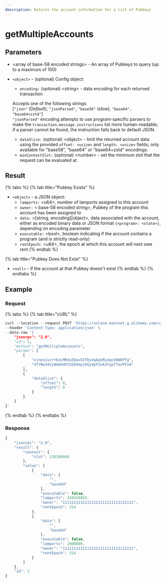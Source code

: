 ```yaml
---
description: Returns the account information for a list of Pubkeys
---
```


# getMultipleAccounts

## **Parameters**

* \<array of base-58 encoded strings> - An array of Pubkeys to query (up to a maximum of 100)
*   `<object>` - (optional) Config object:

    * `encoding:` (optional) _\<string>_ - data encoding for each returned transaction

    Accepts one of the following strings:\
    \[`"json"` _(Default)_, `"jsonParsed"`, `"base58"` (_slow_), `"base64",` `"base64+zstd"`] \
    &#x20;`"jsonParsed"` encoding attempts to use program-specific parsers to make the `transaction.message.instructions` list more human-readable; if a parser cannot be found, the instruction falls back to default JSON.&#x20;

    * `dataSlice:` (optional) \<object> - limit the returned account data using the provided `offset: <usize>` and `length: <usize>` fields; only available for "base58", "base64" or "base64+zstd" encodings.
    * `minContextSlot:` (optional)  \<number> - set the minimum slot that the request can be evaluated at.

## **Result**

{% tabs %}
{% tab title="Pubkey Exists" %}
* `<object>` - a JSON object:
  * `lamports:` \<u64>, number of lamports assigned to this account
  * `owner:` < base-58 encoded string>, Pubkey of the program this account has been assigned to
  * `data:` <\[string, encoding]|object>, data associated with the account, either as encoded binary data or JSON format `{<program>: <state>}`, depending on encoding parameter
  * `executable:` \<bool>, boolean indicating if the account contains a program (and is strictly read-only)
  * `rentEpoch:` \<u64>, the epoch at which this account will next owe rent
{% endtab %}

{% tab title="Pubkey Does Not Exist" %}
* `<null>` - if the account at that Pubkey doesn't exist
{% endtab %}
{% endtabs %}

## Example

### Request

{% tabs %}
{% tab title="cURL" %}
```python
curl --location --request POST 'https://solana-mainnet.g.alchemy.com/v2/demo/' \
--header 'Content-Type: application/json' \
--data-raw '{
    "jsonrpc": "2.0",
    "id": 1,
    "method": "getMultipleAccounts",
    "params": [
        [
            "vines1vzrYbzLMRdu58ou5XTby4qAqVRLmqo36NKPTg",
            "4fYNw3dojWmQ4dXtSGE9epjRGy9pFSx62YypT7avPYvA"
        ],
        {
            "dataSlice": {
                "offset": 0,
                "length": 0
            }
        }
    ]
}'
```
{% endtab %}
{% endtabs %}

### Response

```javascript
{
    "jsonrpc": "2.0",
    "result": {
        "context": {
            "slot": 136100846
        },
        "value": [
            {
                "data": [
                    "",
                    "base64"
                ],
                "executable": false,
                "lamports": 410426055,
                "owner": "11111111111111111111111111111111",
                "rentEpoch": 314
            },
            {
                "data": [
                    "",
                    "base64"
                ],
                "executable": false,
                "lamports": 2000000,
                "owner": "11111111111111111111111111111111",
                "rentEpoch": 314
            }
        ]
    },
    "id": 1
}
```
